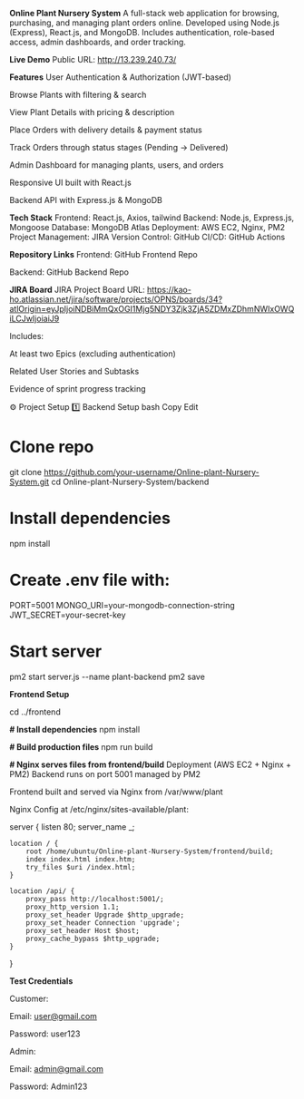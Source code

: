 **Online Plant Nursery System**
A full-stack web application for browsing, purchasing, and managing plant orders online. Developed using Node.js (Express), React.js, and MongoDB. Includes authentication, role-based access, admin dashboards, and order tracking.

**Live Demo**
Public URL: http://13.239.240.73/


**Features**
User Authentication & Authorization (JWT-based)

Browse Plants with filtering & search

View Plant Details with pricing & description

Place Orders with delivery details & payment status

Track Orders through status stages (Pending → Delivered)

Admin Dashboard for managing plants, users, and orders

Responsive UI built with React.js

Backend API with Express.js & MongoDB

**Tech Stack**
Frontend: React.js, Axios, tailwind
Backend: Node.js, Express.js, Mongoose
Database: MongoDB Atlas
Deployment: AWS EC2, Nginx, PM2
Project Management: JIRA
Version Control: GitHub
CI/CD: GitHub Actions

**Repository Links**
Frontend: GitHub Frontend Repo

Backend: GitHub Backend Repo

**JIRA Board**
JIRA Project Board URL: https://kao-ho.atlassian.net/jira/software/projects/OPNS/boards/34?atlOrigin=eyJpIjoiNDBiMmQxOGI1Mjg5NDY3Zjk3ZjA5ZDMxZDhmNWIxOWQiLCJwIjoiaiJ9

Includes:

At least two Epics (excluding authentication)

Related User Stories and Subtasks

Evidence of sprint progress tracking

⚙️ Project Setup
1️⃣ Backend Setup
bash
Copy
Edit
# Clone repo
git clone https://github.com/your-username/Online-plant-Nursery-System.git
cd Online-plant-Nursery-System/backend

# Install dependencies
npm install

# Create .env file with:
PORT=5001
MONGO_URI=your-mongodb-connection-string
JWT_SECRET=your-secret-key

# Start server
pm2 start server.js --name plant-backend
pm2 save

**Frontend Setup**

cd ../frontend

**# Install dependencies**
npm install

**# Build production files**
npm run build

**# Nginx serves files from frontend/build**
Deployment (AWS EC2 + Nginx + PM2)
Backend runs on port 5001 managed by PM2

Frontend built and served via Nginx from /var/www/plant

Nginx Config at /etc/nginx/sites-available/plant:

server {
    listen 80;
    server_name _;

    location / {
        root /home/ubuntu/Online-plant-Nursery-System/frontend/build;
        index index.html index.htm;
        try_files $uri /index.html;
    }

    location /api/ {
        proxy_pass http://localhost:5001/;
        proxy_http_version 1.1;
        proxy_set_header Upgrade $http_upgrade;
        proxy_set_header Connection 'upgrade';
        proxy_set_header Host $host;
        proxy_cache_bypass $http_upgrade;
    }
}



**Test Credentials**

Customer:

Email: user@gmail.com

Password: user123

Admin:

Email: admin@gmail.com

Password: Admin123

